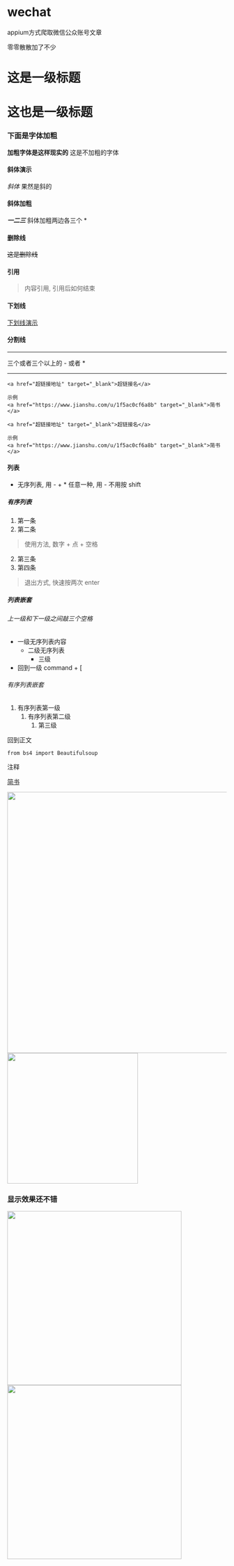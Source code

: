 



# wechat

appium方式爬取微信公众账号文章

零零散散加了不少

# 这是一级标题
# 这也是一级标题

### 下面是字体加粗

**加粗字体是这样现实的** 这是不加粗的字体



#### 斜体演示

*斜体* 果然是斜的

#### 斜体加粗

***一二三***  斜体加粗两边各三个 *

#### 删除线

~~这是删除线~~

#### 引用

> 内容引用, 引用后如何结束

#### 下划线

<u>下划线演示</u>

#### 分割线

***



三个或者三个以上的 - 或者 *

***

```
<a href="超链接地址" target="_blank">超链接名</a>

示例
<a href="https://www.jianshu.com/u/1f5ac0cf6a8b" target="_blank">简书</a>
```

```
<a href="超链接地址" target="_blank">超链接名</a>

示例
<a href="https://www.jianshu.com/u/1f5ac0cf6a8b" target="_blank">简书</a>
```



#### 列表

- 无序列表, 用 - + * 任意一种, 用 - 不用按 shift

##### 有序列表

1. 第一条
2. 第二条

> 使用方法, 数字 + 点 + 空格

2. 第三条
3. 第四条

> 退出方式, 快速按两次 enter

##### 列表嵌套

###### 上一级和下一级之间敲三个空格

- 一级无序列表内容
  - 二级无序列表
    - 三级
- 回到一级 command + [

###### 有序列表嵌套

1. 有序列表第一级
   1. 有序列表第二级
      1. 第三级

回到正文

`from bs4 import Beautifulsoup`

<!--从 bs4 模块导入 Beautifulsoup 类-->

<!--注释开始, typora 快捷键 control + 减号,不用按shift-->

注释





<a href="https://www.jianshu.com/u/1f5ac0cf6a8b" target="_blank">

简书</a>

<img width='600px' src='https://www.baidu.com/img/bd_logo1.png'/>



<img width='300px' src='http://ww1.sinaimg.cn/large/006y8mN6ly1g6whvi41r2j30u01hcamr.jpg' />



### 显示效果还不错

<img width="400px" src="http://ww4.sinaimg.cn/large/006y8mN6ly1g6whvqmywaj30u01hctnb.jpg" />
<img width='400px' src='https://www.baidu.com/img/bd_logo1.png?where=super '/>